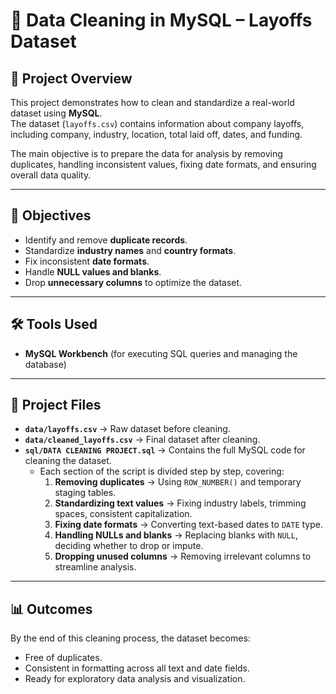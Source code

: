 # 🧹 Data Cleaning in MySQL – Layoffs Dataset  

## 📌 Project Overview  
This project demonstrates how to clean and standardize a real-world dataset using **MySQL**.  
The dataset (`layoffs.csv`) contains information about company layoffs, including company, industry, location, total laid off, dates, and funding.  

The main objective is to prepare the data for analysis by removing duplicates, handling inconsistent values, fixing date formats, and ensuring overall data quality.  

---

## 🎯 Objectives  
- Identify and remove **duplicate records**.  
- Standardize **industry names** and **country formats**.  
- Fix inconsistent **date formats**.  
- Handle **NULL values and blanks**.  
- Drop **unnecessary columns** to optimize the dataset.  

---

## 🛠 Tools Used  
- **MySQL Workbench** (for executing SQL queries and managing the database)  

---

## 📂 Project Files  
- **`data/layoffs.csv`** → Raw dataset before cleaning.  
- **`data/cleaned_layoffs.csv`** → Final dataset after cleaning.  
- **`sql/DATA CLEANING PROJECT.sql`** → Contains the full MySQL code for cleaning the dataset.  
  - Each section of the script is divided step by step, covering:  
    1. **Removing duplicates** → Using `ROW_NUMBER()` and temporary staging tables.  
    2. **Standardizing text values** → Fixing industry labels, trimming spaces, consistent capitalization.  
    3. **Fixing date formats** → Converting text-based dates to `DATE` type.  
    4. **Handling NULLs and blanks** → Replacing blanks with `NULL`, deciding whether to drop or impute.  
    5. **Dropping unused columns** → Removing irrelevant columns to streamline analysis.  

---

## 📊 Outcomes  
By the end of this cleaning process, the dataset becomes:  
- Free of duplicates.  
- Consistent in formatting across all text and date fields.  
- Ready for exploratory data analysis and visualization.  
